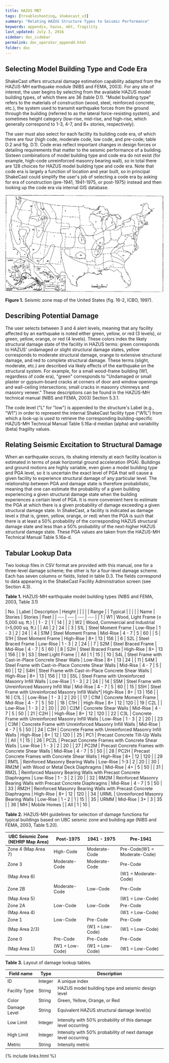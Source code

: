 ```yaml
---
title: HAZUS MBT
tags: [troubleshooting, shakecast_v3]
summary: "Relating HAZUS Structure Types to Seismic Performance"
keywords: appendix, hazus, mbt, fragility
last_updated: July 3, 2016
sidebar: doc_sidebar
permalink: doc_operator_appendd.html
folder: doc
---
```


## Selecting Model Building Type and Code Era

ShakeCast offers structural damage estimation capability adapted from the HAZUS-MH earthquake module (NIBS and FEMA, 2003). For any site of interest, the user begins by selecting from the available HAZUS model building types, of which there are 36 (table D.1). "Model building type" refers to the materials of construction (wood, steel, reinforced concrete, etc.), the system used to transmit earthquake forces from the ground through the building (referred to as the lateral force-resisting system), and sometimes height category (low-rise, mid-rise, and high-rise, which generally correspond to 1-3, 4-7, and 8+ stories, respectively).

The user must also select for each facility its building code era, of which there are four (high code, moderate code, low code, and pre-code; table D.2 and fig. D.1). Code eras reflect important changes in design forces or detailing requirements that matter to the seismic performance of a building. Sixteen combinations of model building type and code era do not exist (for example, high-code unreinforced masonry bearing wall), so in total there are 128 choices for HAZUS model building type and code era. Note that code era is largely a function of location and year built, so in principal ShakeCast could simplify the user's job of selecting a code era by asking for era of construction (pre-1941, 1941-1975, or post-1975) instead and then looking up the code era via internal GIS database.

![](images/appendd-1.png "Seismic zone map of the United States")

**Figure 1.** Seismic zone map of the United States (fig. 16-2, ICBO, 1997).

## Describing Potential Damage

The user selects between 3 and 4 alert levels, meaning that any facility affected by an earthquake is noted either green, yellow, or red (3 levels), or green, yellow, orange, or red (4 levels). These colors index the likely structural damage state of the facility in HAZUS terms: green corresponds to HAZUS' undamaged or slight structural damage states, yellow corresponds to moderate structural damage, orange to extensive structural damage, and red to complete structural damage. These terms (slight, moderate, etc.) are described via likely effects of the earthquake on the structural system. For example, for a small wood-frame building (W1, regardless of code era), "green" corresponds to "Undamaged or small plaster or gypsum-board cracks at corners of door and window openings and wall-ceiling intersections; small cracks in masonry chimneys and masonry veneer." These descriptions can be found in the HAZUS-MH technical manual (NIBS and FEMA, 2003) Section 5.3.1.

The code level ("L" for "low") is appended to the structure's Label (e.g., "W1") in order to represent the internal ShakeCast facility type ("W1L") from which a look-up is used to retrieve the corresponding building-specific HAZUS-MH Technical Manual Table 5.16a-d median (alpha) and variability (beta) fragility values.

## Relating Seismic Excitation to Structural Damage

When an earthquake occurs, its shaking intensity at each facility location is estimated in terms of peak horizontal ground acceleration (PGA). Buildings and ground motions are highly variable, even given a model building type and PGA level, so it is uncertain the exact level of PGA that will cause a given facility to experience structural damage of any particular level. The relationship between PGA and damage state is therefore probabilistic, meaning that one can estimate the probability of a given building experiencing a given structural damage state when the building experiences a certain level of PGA. It is more convenient here to estimate the PGA at which there is a given probability of damage exceeding a given structural damage state. In ShakeCast, a facility is indicated as damage level x (that is, green, yellow, orange, or red) when the PGA is such that there is at least a 50% probability of the corresponding HAZUS structural damage state and less than a 50% probability of the next-higher HAZUS structural damage state. These PGA values are taken from the HAZUS-MH Technical Manual Table 5.16a-d.

## Tabular Lookup Data

Two lookup files in CSV format are provided with this manual, one for a three-level damage scheme; the other is for a four-level damage scheme. Each has seven columns or fields, listed in table D.3. The fields correspond to data appearing in the ShakeCast Facility Administration screen (see Section 4.3).

 **Table 1.**  HAZUS-MH earthquake model building types (NIBS and FEMA, 2003, Table 3.1)

| No. | Label | Description | Height |
| | | | Range | | Typical | 
| | | | Name | Stories | Stories | Feet |
| --- | --- | --- | --- |
| 1 | W1 | Wood, Light Frame (≤ 5,000 sq. ft.) |   | 1 - 2 | 1 | 14 |
| 2 | W2 | Wood, Commercial and Industrial (>5,000 sq. ft.) |   | All | 2 | 24 |
| 3 | S1L |  Steel Moment Frame | Low-Rise | 1 - 3 | 2 | 24 |
| 4 | S1M | Steel Moment Frame | Mid-Rise | 4 - 7 | 5 | 60 |
| 5 | S1H |  Steel Moment Frame | High-Rise | 8+ | 13 | 156 |
| 6 | S2L |  Steel Braced Frame | Low-Rise | 1 - 3 | 2 | 24 |
| 7 | S2M | Steel Braced Frame | Mid-Rise | 4 - 7 | 5 | 60 |
| 8 | S2H |  Steel Braced Frame | High-Rise | 8+ | 13 | 156 |
| 9 | S3 | Steel Light Frame |   | All | 1 | 15 |
| 10 | S4L | Steel Frame with Cast-in-Place Concrete Shear Walls | Low-Rise | 8+ | 13 | 24 |
| 11 | S4M | Steel Frame with Cast-in-Place Concrete Shear Walls | Mid-Rise | 4 - 7 | 5 | 60  |
| 12 | S4H | Steel Frame with Cast-in-Place Concrete Shear Walls | High-Rise | 8+ | 13 | 156 |
| 13 | S5L | Steel Frame with Unreinforced Masonry Infill Walls | Low-Rise | 1 - 3 | 2 | 24 |
| 14 | S5M | Steel Frame with Unreinforced Masonry Infill Wal | Mid-Rise | 4 - 7 | 5 | 60 |
| 15 | S5H | Steel Frame with Unreinforced Masonry Infill Walls*| High-Rise | 8+ | 13 | 156 |
| 16 | C1L |   | Low-Rise | 1 - 3 | 2 | 20 |
| 17 | C1M | Concrete Moment Frame | Mid-Rise | 4 - 7 | 5 | 50 |
| 18 | C1H |   | High-Rise | 8+ | 12 | 120 |
| 19 | C2L |   | Low-Rise | 1 - 3 | 2 | 20 |
| 20 | C2M | Concrete Shear Walls | Mid-Rise | 4 - 7 | 5 | 50 |
| 21 | C2H |   | High-Rise | 8+ | 12 | 120 |
| 22 | C3L | Concrete Frame with Unreinforced Masonry Infill Walls | Low-Rise | 1 - 3 | 2 | 20 |
| 23 | C3M | Concrete Frame with Unreinforced Masonry Infill Walls | Mid-Rise | 4 - 7 | 5 | 50 |
| 24 | C3H | Concrete Frame with Unreinforced Masonry Infill Walls | High-Rise | 8+ | 12 | 120 |
| 25 | PC1 | Precast Concrete Tilt-Up Walls |   | All | 1 | 15 |
| 26 | PC2L | Precast Concrete Frames with Concrete Shear Walls | Low-Rise | 1 - 3 | 2 | 20 |
| 27 | PC2M | Precast Concrete Frames with Concrete Shear Walls | Mid-Rise | 4 - 7 | 5 | 50 |
| 28 | PC2H | Precast Concrete Frames with Concrete Shear Walls | High-Rise | 8+ | 12 | 120 |
| 29 | RM1L | Reinforced Masonry Bearing Walls | Low-Rise | 1-3 | 2 | 20 |
| 30 | RM2M | with Wood or Metal Deck Diaphragms | Mid-Rise | 4+ | 5 | 50 |
| 31 | RM2L | Reinforced Masonry Bearing Walls with Precast Concrete Diaphragms | Low-Rise | 1 - 3 | 2 | 20 |
| 32 | RM2M | Reinforced Masonry Bearing Walls with Precast Concrete Diaphragms | Mid-Rise | 4 - 7 | 5 | 50 |
| 33 | RM2H | Reinforced Masonry Bearing Walls with Precast Concrete Diaphragms | High-Rise | 8+ | 12 | 120 |
| 34 | URML | Unreinforced Masonry Bearing Walls | Low-Rise | 1 – 2 | 1 | 15 |
| 35 | URMM | Mid-Rise | 3+ | 3 | 35 |
| 36 | MH | Mobile Homes |   | All | 1 | 10 |

 **Table 2.**  HAZUS-MH guidelines for selection of damage functions for typical buildings based on UBC seismic zone and building age (NIBS and FEMA, 2003, Table 5.20).

| UBC Seismic Zone (NEHRP Map Area) | Post-1975 | 1941 - 1975 | Pre-1941 |
| --- | --- | --- | --- |
| Zone 4 (Map Area 7) | High-Code | Moderate-Code | Pre-Code(W1 = Moderate-Code) |
| Zone 3 | Moderate-Code | Moderate-Code | Pre-Code |
| (Map Area 6) |   |   | (W1 = Moderate-Code) |
| Zone 2B | Moderate-Code | Low-Code | Pre-Code |
| (Map Area 5) |   |   | (W1 = Low-Code) |
| Zone 2A | Low-Code | Low-Code | Pre-Code |
| (Map Area 4) |   |   | (W1 = Low-Code) |
| Zone 1 | Low-Code | Pre-Code | Pre-Code |
| (Map Area 2/3) |   | (W1 = Low-Code) | (W1 = Low-Code) |
| Zone 0 | Pre-Code | Pre-Code | Pre-Code |
| (Map Area 1) | (W1 = Low-Code) | (W1 = Low-Code) | (W1 = Low-Code) |

 **Table 3.** Layout of damage lookup tables.

| **Field name** | **Type** | **Description** |
| --- | --- | --- |
| ID | Integer | A unique index |
| Facility Type | String | HAZUS model building type and seismic design level |
| Color | String | Green, Yellow, Orange, or Red |
| Damage Level | String | Equivalent HAZUS structural damage level(s) |
| Low Limit | Integer | Intensity with 50% probability of this damage level occurring |
| High Limit | Integer | Intensity with 50% probability of next damage level occurring |
| Metric | String | Intensity metric |

{% include links.html %}
